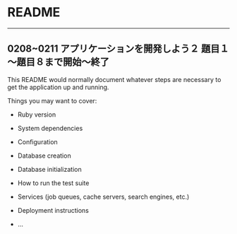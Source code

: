 # README

---------------------------------------------
0208~0211
アプリケーションを開発しよう２
題目１～題目８まで開始～終了
---------------------------------------------

This README would normally document whatever steps are necessary to get the
application up and running.

Things you may want to cover:

* Ruby version

* System dependencies

* Configuration

* Database creation

* Database initialization

* How to run the test suite

* Services (job queues, cache servers, search engines, etc.)

* Deployment instructions

* ...
